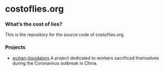 # costoflies.org

### What’s the cost of lies?

This is the repository for the source code of costoflies.org.



### Projects

- [wuhan-liquidators](https://github.com/costoflies-org/wuhan-liquidators) A project dedicated to workers sacrificed themselves during the Coronavirus outbreak in China.